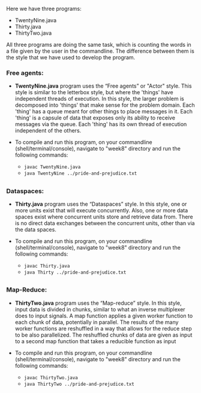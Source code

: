 Here we have three programs: 
- TwentyNine.java 
- Thirty.java
- ThirtyTwo.java

All three programs are doing the same task, which is counting the words in a file given by the user in the commandline. The difference between them is the style that we have used to develop the program.


### Free agents:
- **TwentyNine.java** program uses the “Free agents” or "Actor" style. This style is similar to the letterbox style, but where the 'things' have independent threads of execution. In this style, the larger problem is decomposed into 'things' that make sense for the problem domain. Each 'thing' has a queue meant for other things to place messages in it. Each 'thing' is a capsule of data that exposes only its ability to receive messages via the queue. Each 'thing' has its own thread of execution independent of the others.

- To compile and run this program, on your commandline (shell/terminal/console), navigate to "week8" directory and run the following commands:
  - `javac TwentyNine.java`
  - `java TwentyNine ../pride-and-prejudice.txt`

##
### Dataspaces:
- **Thirty.java** program uses the “Dataspaces” style. In this style, one or more units exist that will execute concurrently. Also, one or more data spaces exist where concurrent units store and retrieve data from. There is no direct data exchanges between the concurrent units, other than via the data spaces.
- To compile and run this program, on your commandline (shell/terminal/console), navigate to "week8" directory and run the following commands:
  - `javac Thirty.java`
  - `java Thirty ../pride-and-prejudice.txt`

  ##
### Map-Reduce:
- **ThirtyTwo.java** program uses the “Map-reduce” style. In this style, input data is divided in chunks, similar to what an inverse multiplexer does to input signals. A map function applies a given worker function to each chunk of data, potentially in parallel. The results of the many worker functions are reshuffled in a way that allows for the reduce step to be also parallelized. The reshuffled chunks of data are given as input to a second map function that takes a reducible function as input

- To compile and run this program, on your commandline (shell/terminal/console), navigate to "week8" directory and run the following commands:
  - `javac ThirtyTwo.java`
  - `java ThirtyTwo ../pride-and-prejudice.txt`
